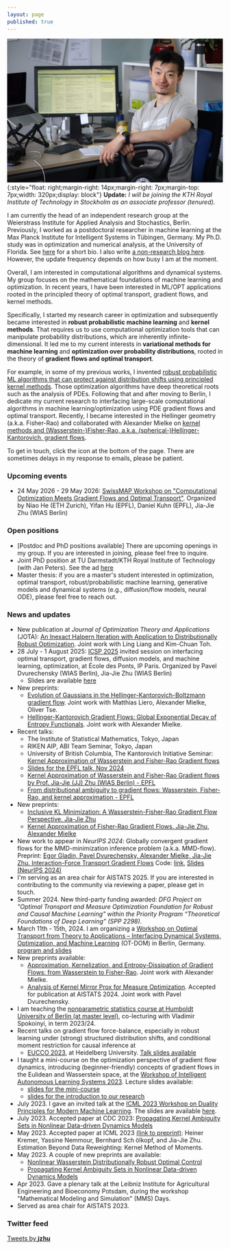 ```yaml
---
layout: page
published: true
---
```

![jjzhu](/images/jzhu-photo.jpg){:style="float: right;margin-right: 14px;margin-right: 7px;margin-top: 7px;width: 320px;display: block"}
**Update:** *I will be joining the KTH Royal Institute of Technology in Stockholm as an associate professor (tenured)*.

I am currently the head of an independent research group at the Weierstrass Institute for Applied Analysis and Stochastics, Berlin.
Previously, I worked as a postdoctoral researcher in machine learning at the Max Planck Institute for Intelligent Systems in Tübingen, Germany. My Ph.D. study was in optimization and numerical analysis, at the University of Florida. See [here](/about/) for a short bio. 
I also write [a non-research blog here](https://jj-zhu.github.io/blog/). However, the update frequency depends on how busy I am at the moment.

Overall, I am interested in computational algorithms and dynamical systems.
My group focuses on the mathematical foundations of machine learning and optimization.
In recent years, I have been interested in ML/OPT applications rooted in the principled theory of optimal transport, gradient flows, and kernel methods.

Specifically, I started my research career in optimization and subsequently became interested in **robust probabilistic machine learning** and **kernel methods**. That requires us to use computational optimization tools that can manipulate probability distributions, which are inherently infinite-dimensional. It led me to my current interests in **variational methods for machine learning** and **optimization over probability distributions**, rooted in the theory of **gradient flows and optimal transport**.

For example, in some of my previous works, I invented [robust probabilistic ML algorithms that can protect against distribution shifts using principled kernel methods](https://arxiv.org/pdf/2006.06981.pdf).
Those optimization algorithms have deep theoretical roots such as the analysis of PDEs.
Following that and after moving to Berlin, I dedicate my current research to interfacing large-scale computational algorithms in machine learning/optimization using PDE gradient flows and optimal transport.
Recently, I became interested in the Hellinger geometry (a.k.a. Fisher-Rao) and collaborated with Alexander Mielke on [kernel methods and (Wasserstein-)Fisher-Rao, a.k.a. (spherical-)Hellinger-Kantorovich, gradient flows](https://jj-zhu.github.io/file/ZhuMielke24AppKerEntFR.pdf).

To get in touch, click the icon at the bottom of the page.
There are sometimes delays in my response to emails, please be patient.

### Upcoming events
- 24 May 2026 - 29 May 2026: [SwissMAP Workshop on "Computational Optimization Meets Gradient Flows and Optimal Transport"](https://swissmaprs.ch/events/computational-optimization-meets-gradient-flows-and-optimal-transport/). Organized by
Niao He (ETH Zurich), Yifan Hu (EPFL), Daniel Kuhn (EPFL), Jia-Jie Zhu (WIAS Berlin)

### Open positions
- [Postdoc and PhD positions available] There are upcoming openings in my group. If you are interested in joining, please feel free to inquire.
- Joint PhD position at TU Darmstadt/KTH Royal Institute of Technology (with Jan Peters). See the ad [here](https://jj-zhu.github.io/file/phd_position_advertisement_tuda-kth.pdf)
- Master thesis: if you are a master's student interested in optimization, optimal transport, robust/probabilistic machine learning, generative models and dynamical systems (e.g., diffusion/flow models, neural ODE), please feel free to reach out.

### News and updates
- New publication at *Journal of Optimization Theory and Applications* (JOTA): [An Inexact Halpern Iteration with Application to Distributionally Robust Optimization](https://link.springer.com/article/10.1007/s10957-025-02405-z). Joint work with Ling Liang and Kim-Chuan Toh.
- 28 July - 1 August 2025: [ICSP 2025](https://icsp2025.org/) invited session on interfacing optimal transport, gradient flows, diffusion models, and machine learning, optimization, at École des Ponts, IP Paris. Organized by Pavel Dvurechensky (WIAS Berlin), Jia-Jie Zhu (WIAS Berlin)
  - Slides are available [here](https://sites.google.com/view/icsp2025invited-ot/home)
- New preprints:
  - [Evolution of Gaussians in the Hellinger-Kantorovich-Boltzmann gradient flow](https://arxiv.org/pdf/2504.20400?). Joint work with Matthias Liero, Alexander Mielke, Oliver Tse.
  - [Hellinger-Kantorovich Gradient Flows: Global Exponential Decay of Entropy Functionals](https://arxiv.org/abs/2501.17049). Joint work with Alexander Mielke.
- Recent talks:
  - The Institute of Statistical Mathematics, Tokyo, Japan
  - RIKEN AIP, ABI Team Seminar, Tokyo, Japan
  - University of British Columbia, The Kantorovich Initiative Seminar: [Kernel Approximation of Wasserstein and Fisher-Rao Gradient flows](https://kantorovich.org/event/ki-seminar-zhu/)
  - [Slides for the EPFL talk, Nov 2024](https://jj-zhu.github.io/file/epfl-nov-2024-handout.pdf)
  - [Kernel Approximation of Wasserstein and Fisher-Rao Gradient flows by Prof. Jia-Jie (JJ) Zhu (WIAS Berlin) - EPFL](https://memento.epfl.ch/event/kernel-approximation-of-wasserstein-and-fisher-rao/)
  - [From distributional ambiguity to gradient flows: Wasserstein, Fisher-Rao, and kernel approximation - EPFL](https://memento.epfl.ch/event/from-distributional-ambiguity-to-gradient-flows-wa/)
- New preprints:
  - [Inclusive KL Minimization: A Wasserstein-Fisher-Rao Gradient Flow Perspective. Jia-Jie Zhu](https://arxiv.org/abs/2411.00214)
  - [Kernel Approximation of Fisher-Rao Gradient Flows. Jia-Jie Zhu, Alexander Mielke](https://arxiv.org/abs/2410.20622)
- New work to appear in *NeurIPS 2024*: Globally convergent gradient flows for the MMD-minimization inference problem (a.k.a. MMD-flow). Preprint: [Egor Gladin, Pavel Dvurechensky, Alexander Mielke, Jia-Jie Zhu. Interaction-Force Transport Gradient Flows](https://arxiv.org/abs/2405.17075) Code: [link](https://github.com/egorgladin/ift_flow), 
[Slides (NeurIPS 2024)](https://jj-zhu.github.io/file/IFT-neurips-2024-talk-slides.pdf)
- I'm serving as an area chair for AISTATS 2025. If you are interested in contributing to the community via reviewing a paper, please get in touch.
- Summer 2024. New third-party funding awarded: *DFG Project on "Optimal Transport and Measure Optimization Foundation for Robust and Causal Machine Learning" within the Priority Program “Theoretical Foundations of Deep Learning” (SPP 2298)*.
- March 11th - 15th, 2024. I am organizing a [Workshop on Optimal Transport from Theory to Applications – Interfacing Dynamical Systems, Optimization, and Machine Learning](https://sites.google.com/view/ot-berlin-2024) (OT-DOM) in Berlin, Germany. [program and slides](https://sites.google.com/view/ot-berlin-2024/program-slides?authuser=0)
- New preprints available:
  - [Approximation, Kernelization, and Entropy-Dissipation of Gradient Flows: from Wasserstein to Fisher-Rao](https://jj-zhu.github.io/file/ZhuMielke24AppKerEntFR.pdf). Joint work with Alexander Mielke.
  - [Analysis of Kernel Mirror Prox for Measure Optimization](https://arxiv.org/abs/2403.00147). Accepted for publication at AISTATS 2024. Joint work with Pavel Dvurechensky.
- I am teaching the [nonparametric statistics course at Humboldt University of Berlin (at master level)](https://agnes.hu-berlin.de/lupo/rds?state=verpublish&status=init&vmfile=no&publishid=207589&moduleCall=webInfo&publishConfFile=webInfo&publishSubDir=veranstaltung), co-lecturing with Vladimir Spokoinyi, in term 2023/24.
- Recent talks on gradient flow force-balance, especially in robust learning under (strong) structured distribution shifts, and conditional moment restriction for causal inference at 
  - [EUCCO 2023](https://scoop.iwr.uni-heidelberg.de/events/2023_eucco/), at Heidelberg University. [Talk slides available](https://jj-zhu.github.io/file/Heidelberg-EUCCO-2023-Zhu.pdf)
- I taught a mini-course on the optimization perspective of gradient flow dynamics, introducing (beginner-friendly) concepts of gradient flows in the Eulidean and Wasserstein space, at the [Workshop of Intelligent Autonomous Learning Systems 2023](https://www.ias.informatik.tu-darmstadt.de/Workshops/IWIALS2023). Lecture slides available:  
  - [slides for the mini-course](https://jj-zhu.github.io/file/IWIAS-mini-course-opt-gf-aug-2023-nopause.pdf)
  - [slides for the introduction to our research](https://jj-zhu.github.io/file/IWIAS-2023-intro-zhu.pdf)
- July 2023. I gave an invited talk at the [ICML 2023 Workshop on Duality Principles for Modern Machine Learning](https://dp4ml.github.io/). The slides are available [here](https://jj-zhu.github.io/file/duality-ICML-2023-Zhu.pdf).
- July 2023. Accepted paper at CDC 2023: [Propagating Kernel Ambiguity Sets in Nonlinear Data-driven Dynamics Models](https://arxiv.org/abs/2304.14057)
- May 2023. Accepted paper at ICML 2023 [(link to preprint)](https://arxiv.org/abs/2305.10898): Heiner Kremer, Yassine Nemmour, Bernhard Sch ̈olkopf, and Jia-Jie Zhu. Estimation Beyond Data Reweighting: Kernel Method of Moments.
- May 2023. A couple of new preprints are available:
    - [Nonlinear Wasserstein Distributionally Robust Optimal Control](https://arxiv.org/abs/2304.07415)
    - [Propagating Kernel Ambiguity Sets in Nonlinear Data-driven Dynamics Models](https://arxiv.org/abs/2304.14057)
- Apr 2023. Gave a plenary talk at the Leibniz Institute for Agricultural Engineering and Bioeconomy Potsdam, during the workshop "Mathematical Modeling and Simulation" (MMS) Days.
- Served as area chair for AISTATS 2023.  


### Twitter feed
<a class="twitter-timeline" data-width="800" href="https://twitter.com/__jzhu__?ref_src=twsrc%5Etfw">Tweets by __jzhu__</a> <script async src="https://platform.twitter.com/widgets.js" charset="utf-8"></script>
